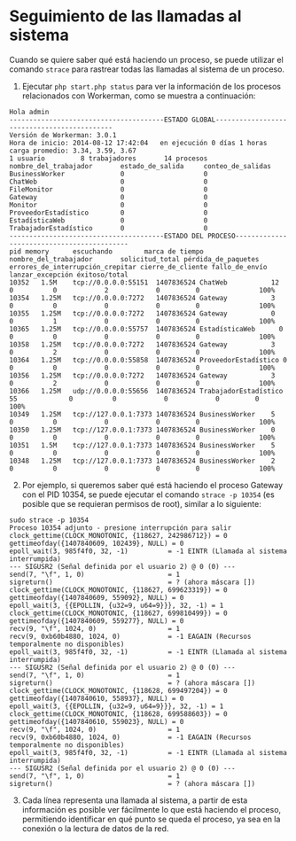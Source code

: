 # Seguimiento de las llamadas al sistema

Cuando se quiere saber qué está haciendo un proceso, se puede utilizar el comando ```strace``` para rastrear todas las llamadas al sistema de un proceso.

1. Ejecutar ```php start.php status``` para ver la información de los procesos relacionados con Workerman, como se muestra a continuación:

```
Hola admin
---------------------------------------ESTADO GLOBAL--------------------------------------------
Versión de Workerman: 3.0.1
Hora de inicio: 2014-08-12 17:42:04   en ejecución 0 días 1 horas
carga promedio: 3.34, 3.59, 3.67
1 usuario         8 trabajadores       14 procesos
nombre_del_trabajador       estado_de_salida     conteo_de_salidas
BusinessWorker              0                    0
ChatWeb                     0                    0
FileMonitor                 0                    0
Gateway                     0                    0
Monitor                     0                    0
ProveedorEstadístico        0                    0
EstadísticaWeb              0                    0
TrabajadorEstadístico       0                    0
---------------------------------------ESTADO DEL PROCESO-------------------------------------------
pid	memory      escuchando        marca de tiempo  nombre_del_trabajador       solicitud_total pérdida_de_paquetes     errores_de_interrupción_crepitar cierre_de_cliente fallo_de_envío lanzar_excepción éxitoso/total
10352	1.5M    tcp://0.0.0.0:55151  1407836524 ChatWeb           12             0          0            2            0         0               100%
10354	1.25M   tcp://0.0.0.0:7272   1407836524 Gateway           3              0          0            0            0         0               100%
10355	1.25M   tcp://0.0.0.0:7272   1407836524 Gateway           0              0          1            0            0         0               100%
10365	1.25M   tcp://0.0.0.0:55757  1407836524 EstadísticaWeb      0              0          0            0            0         0               100%
10358	1.25M   tcp://0.0.0.0:7272   1407836524 Gateway           3              0          2            0            0         0               100%
10364	1.25M   tcp://0.0.0.0:55858  1407836524 ProveedorEstadístico 0              0          0            0            0         0               100%
10356	1.25M   tcp://0.0.0.0:7272   1407836524 Gateway           3              0          2            0            0         0               100%
10366	1.25M   udp://0.0.0.0:55656  1407836524 TrabajadorEstadístico   55             0          0            0            0         0               100%
10349	1.25M   tcp://127.0.0.1:7373 1407836524 BusinessWorker    5              0          0            0            0         0               100%
10350	1.25M   tcp://127.0.0.1:7373 1407836524 BusinessWorker    0              0          0            0            0         0               100%
10351	1.5M    tcp://127.0.0.1:7373 1407836524 BusinessWorker    5              0          0            0            0         0               100%
10348	1.25M   tcp://127.0.0.1:7373 1407836524 BusinessWorker    2              0          0            0            0         0               100%
```

2. Por ejemplo, si queremos saber qué está haciendo el proceso Gateway con el PID 10354, se puede ejecutar el comando ```strace -p 10354``` (es posible que se requieran permisos de root), similar a lo siguiente:

```
sudo strace -p 10354
Proceso 10354 adjunto - presione interrupción para salir
clock_gettime(CLOCK_MONOTONIC, {118627, 242986712}) = 0
gettimeofday({1407840609, 102439}, NULL) = 0
epoll_wait(3, 985f4f0, 32, -1)          = -1 EINTR (Llamada al sistema interrumpida)
--- SIGUSR2 (Señal definida por el usuario 2) @ 0 (0) ---
send(7, "\f", 1, 0)                     = 1
sigreturn()                             = ? (ahora máscara [])
clock_gettime(CLOCK_MONOTONIC, {118627, 699623319}) = 0
gettimeofday({1407840609, 559092}, NULL) = 0
epoll_wait(3, {{EPOLLIN, {u32=9, u64=9}}}, 32, -1) = 1
clock_gettime(CLOCK_MONOTONIC, {118627, 699810499}) = 0
gettimeofday({1407840609, 559277}, NULL) = 0
recv(9, "\f", 1024, 0)                  = 1
recv(9, 0xb60b4880, 1024, 0)            = -1 EAGAIN (Recursos temporalmente no disponibles)
epoll_wait(3, 985f4f0, 32, -1)          = -1 EINTR (Llamada al sistema interrumpida)
--- SIGUSR2 (Señal definida por el usuario 2) @ 0 (0) ---
send(7, "\f", 1, 0)                     = 1
sigreturn()                             = ? (ahora máscara [])
clock_gettime(CLOCK_MONOTONIC, {118628, 699497204}) = 0
gettimeofday({1407840610, 558937}, NULL) = 0
epoll_wait(3, {{EPOLLIN, {u32=9, u64=9}}}, 32, -1) = 1
clock_gettime(CLOCK_MONOTONIC, {118628, 699588603}) = 0
gettimeofday({1407840610, 559023}, NULL) = 0
recv(9, "\f", 1024, 0)                  = 1
recv(9, 0xb60b4880, 1024, 0)            = -1 EAGAIN (Recursos temporalmente no disponibles)
epoll_wait(3, 985f4f0, 32, -1)          = -1 EINTR (Llamada al sistema interrumpida)
--- SIGUSR2 (Señal definida por el usuario 2) @ 0 (0) ---
send(7, "\f", 1, 0)                     = 1
sigreturn()                             = ? (ahora máscara [])
```

3. Cada línea representa una llamada al sistema, a partir de esta información es posible ver fácilmente lo que está haciendo el proceso, permitiendo identificar en qué punto se queda el proceso, ya sea en la conexión o la lectura de datos de la red.
